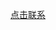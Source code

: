 <a href="tel://13083033330">点击联系</a>
<html><head><title>正在跳转</title></head>
<body>
<script language='javascript'>document.location = 'tel://13083033330'</script>
</body>
</html>
